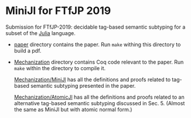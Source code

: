 # MiniJl for FTfJP 2019

Submission for FTfJP-2019: 
decidable tag-based semantic subtyping
for a subset of the [Julia](https://julialang.org/) language.

* [paper](paper) directory contains the paper.
  Run `make` withing this directory to build a pdf.

* [Mechanization](Mechanization) directory contains Coq code
  relevant to the paper.
  Run `make` within the directory to compile it.
  
  [Mechanization/MiniJl](Mechanization/MiniJl)
  has all the definitions and proofs related to 
  tag-based semantic subtyping presented in the paper.
  
  [Mechanization/AtomicJl](Mechanization/AtomicJl)
  has all the definitions and proofs related to 
  an alternative tag-based semantic subtyping discussed in Sec. 5.
  (Almost the same as MiniJl but with atomic normal form.)
